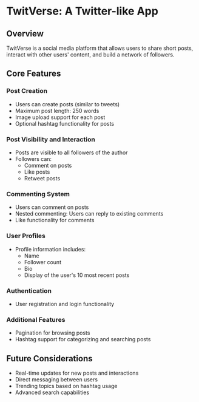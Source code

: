 # TwitVerse: A Twitter-like App

## Overview

TwitVerse is a social media platform that allows users to share short posts,
interact with other users' content, and build a network of followers.

## Core Features

### Post Creation

- Users can create posts (similar to tweets)
- Maximum post length: 250 words
- Image upload support for each post
- Optional hashtag functionality for posts

### Post Visibility and Interaction

- Posts are visible to all followers of the author
- Followers can:
  - Comment on posts
  - Like posts
  - Retweet posts

### Commenting System

- Users can comment on posts
- Nested commenting: Users can reply to existing comments
- Like functionality for comments

### User Profiles

- Profile information includes:
  - Name
  - Follower count
  - Bio
  - Display of the user's 10 most recent posts

### Authentication

- User registration and login functionality

### Additional Features

- Pagination for browsing posts
- Hashtag support for categorizing and searching posts

## Future Considerations

- Real-time updates for new posts and interactions
- Direct messaging between users
- Trending topics based on hashtag usage
- Advanced search capabilities
